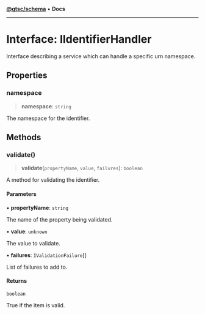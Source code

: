 [**@gtsc/schema**](../README.md) • **Docs**

***

# Interface: IIdentifierHandler

Interface describing a service which can handle a specific urn namespace.

## Properties

### namespace

> **namespace**: `string`

The namespace for the identifier.

## Methods

### validate()

> **validate**(`propertyName`, `value`, `failures`): `boolean`

A method for validating the identifier.

#### Parameters

• **propertyName**: `string`

The name of the property being validated.

• **value**: `unknown`

The value to validate.

• **failures**: `IValidationFailure`[]

List of failures to add to.

#### Returns

`boolean`

True if the item is valid.
